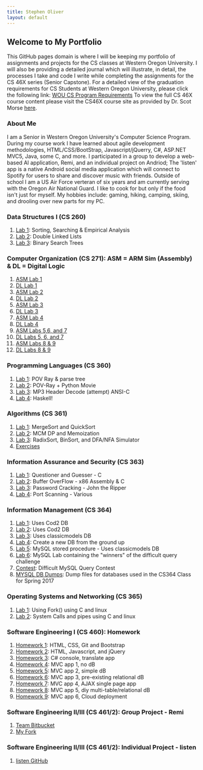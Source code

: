 ```yaml
---
title: Stephen Oliver
layout: default
---
```

## Welcome to My Portfolio

This GitHub pages domain is where I will be keeping my portfolio of assignments and projects for the CS classes at Western Oregon University. I will also be providing a detailed journal which will illustrate, in detail, the processes I take and code I write while completing the assignments for the CS 46X series (Senior Capstone).
For a detailed view of the graduation requirements for CS Students at Western Oregon University, please click the following link: [WOU CS Program Requirements](https://www.wou.edu/cs/degrees-programs/babs-computer-science/)
To view the full CS 46X course content please visit the CS46X course site as provided by Dr. Scot Morse [here](http://www.wou.edu/~morses/classes/cs46x/index.html).

### About Me

I am a Senior in Western Oregon University's Computer Science Program. During my course work I have learned about agile development methodologies, HTML/CSS/BootStrap, Javascript/jQuerry, C#, ASP.NET MVC5, Java, some C, and more. I participated in a group to develop a web-based AI application, Remi, and an individual project on Andriod; The 'listen' app is a native Android social media application which will connect to Spotify for users to share and discover music with friends.
Outside of school I am a US Air Force verteran of six years and am currently serving with the Oregon Air National Guard. I like to cook for but only if the food isn't just for myself. My hobbies include: gaming, hiking, camping, skiing, and drooling over new parts for my PC.

### Data Structures I (CS 260)

1. [Lab 1](https://github.com/skoliver89/CS260-Lab1): Sorting, Searching & Empirical Analysis
2. [Lab 2](https://github.com/skoliver89/CS260-Lab2): Double Linked Lists
3. [Lab 3](https://github.com/skoliver89/CS260-Lab3): Binary Search Trees

### Computer Organization (CS 271): ASM = ARM Sim (Assembly) & DL = Digital Logic

1. [ASM Lab 1](https://github.com/skoliver89/CS271-ASM_Lab1)
2. [DL Lab 1](https://github.com/skoliver89/CS271-DL_Lab1)
3. [ASM Lab 2](https://github.com/skoliver89/CS271-ASM_Lab2)
4. [DL Lab 2](https://github.com/skoliver89/CS271-DL_Lab2)
5. [ASM Lab 3](https://github.com/skoliver89/CS271-ASM_Lab3)
6. [DL Lab 3](https://github.com/skoliver89/CS271_DL_Lab3)
7. [ASM Lab 4](https://github.com/skoliver89/CS271-ASM_Lab4)
8. [DL Lab 4](https://github.com/skoliver89/CS271-DL_Lab4)
9. [ASM Labs 5,6, and 7](https://github.com/skoliver89/CS271-ASM_Lab5-6-7)
10. [DL Labs 5, 6, and 7](https://github.com/skoliver89/CS271-DL_Lab5-6-7)
11. [ASM Labs 8 & 9](https://github.com/skoliver89/CS271-ASM_Lab8-9)
12. [DL Labs 8 & 9](https://github.com/skoliver89/CS271-DL_Lab8-9)

### Programming Languages (CS 360)

1. [Lab 1](https://github.com/skoliver89/CS360-Lab1): POV Ray & parse tree
2. [Lab 2](https://github.com/skoliver89/CS360-Lab2): POV-Ray + Python Movie
3. [Lab 3](https://github.com/skoliver89/CS360-Lab3): MP3 Header Decode (attempt) ANSI-C
4. [Lab 4](https://github.com/skoliver89/CS360-Lab4): Haskell!

### Algorithms (CS 361)

1. [Lab 1](https://github.com/skoliver89/CS361-Lab1): MergeSort and QuickSort
2. [Lab 2](https://github.com/skoliver89/CS361-Lab2): MCM DP and Memoization
3. [Lab 3](https://github.com/skoliver89/CS361-Lab3): RadixSort, BinSort, and DFA/NFA Simulator
4. [Exercises](https://github.com/skoliver89/CS361-Exercises)

### Information Assurance and Security (CS 363)

1. [Lab 1](https://github.com/skoliver89/CS-363-Lab-1): Questioner and Guesser - C
2. [Lab 2](https://github.com/skoliver89/CS-363-Lab-2): Buffer OverFlow - x86 Assembly & C
3. [Lab 3](https://github.com/skoliver89/CS-363-Lab-3): Password Cracking - John the Ripper
4. [Lab 4](https://github.com/skoliver89/CS-363-Lab-4): Port Scanning - Various

### Information Management (CS 364)
1. [Lab 1](https://github.com/skoliver89/CS364-Lab1): Uses Cod2 DB
2. [Lab 2](https://github.com/skoliver89/CS364-Lab2): Uses Cod2 DB
3. [Lab 3](https://github.com/skoliver89/CS364-Lab3): Uses classicmodels DB
4. [Lab 4](https://github.com/skoliver89/CS364-Lab4): Create a new DB from the ground up
5. [Lab 5](https://github.com/skoliver89/CS364-Lab5): MySQL stored procedure - Uses classicmodels DB
6. [Lab 6](https://github.com/skoliver89/CS364-Lab6): MySQL Lab containing the "winners" of the difficult query challenge
7. [Contest](https://github.com/skoliver89/CS364-Contest): Difficult MySQL Query Contest
8. [MYSQL DB Dumps](https://github.com/skoliver89/CS364-MYSQL_DB_Dumps): Dump files for databases used in the CS364 Class for Spring 2017

### Operating Systems and Networking (CS 365)

1. [Lab 1](https://github.com/skoliver89/CS365-Lab1): Using Fork() using C and linux
2. [Lab 2](https://github.com/skoliver89/CS365-Lab2): System Calls and pipes using C and linux

### Software Engineering I (CS 460): Homework

1. [Homework 1](CS460/HW1/): HTML, CSS, Git and Bootstrap
2. [Homework 2](CS460/HW2/): HTML, Javascript, and jQuery
3. [Homework 3](CS460/HW3/): C# console, translate app
4. [Homework 4](CS460/HW4/): MVC app 1, no dB
5. [Homework 5](CS460/HW5/): MVC app 2, simple dB
6. [Homework 6](CS460/HW6/): MVC app 3, pre-existing relational dB
7. [Homework 7](CS460/HW7/): MVC app 4, AJAX single page app
8. [Homework 8](CS460/HW8/): MVC app 5, diy multi-table/relational dB
9. [Homework 9](CS460/HW9/): MVC app 6, Cloud deployment

### Software Engineering II/III (CS 461/2): Group Project - Remi

1. [Team Bitbucket](https://bitbucket.org/devonsmith/senior-project)
2. [My Fork](https://bitbucket.org/skoliver89/senior-project)

### Software Engineering II/III (CS 461/2): Individual Project - listen

1. [listen GitHub](https://github.com/skoliver89/listen)
